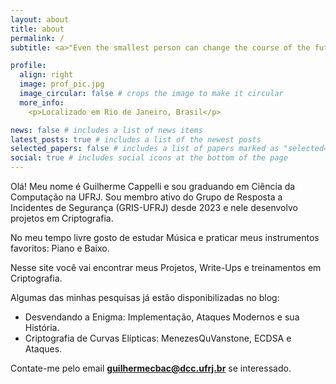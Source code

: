 ```yaml
---
layout: about
title: about
permalink: /
subtitle: <a>"Even the smallest person can change the course of the future."</a>

profile:
  align: right
  image: prof_pic.jpg
  image_circular: false # crops the image to make it circular
  more_info:
    <p>Localizado em Rio de Janeiro, Brasil</p>

news: false # includes a list of news items
latest_posts: true # includes a list of the newest posts
selected_papers: false # includes a list of papers marked as "selected={true}"
social: true # includes social icons at the bottom of the page
---
```


Olá! Meu nome é Guilherme Cappelli e sou graduando em Ciência da Computação na UFRJ. Sou membro ativo do Grupo de Resposta a Incidentes de Segurança (GRIS-UFRJ) desde 2023 e nele desenvolvo projetos em Criptografia.

No meu tempo livre gosto de estudar Música e praticar meus instrumentos favoritos: Piano e Baixo.

Nesse site você vai encontrar meus Projetos, Write-Ups e treinamentos em Criptografia.

Algumas das minhas pesquisas já estão disponibilizadas no blog:
<ul>
<li>
Desvendando a Enigma: Implementação, Ataques Modernos e sua História.
</li>
<li>
Criptografia de Curvas Elípticas: MenezesQuVanstone, ECDSA e Ataques.
</li></ul>

Contate-me pelo email <b>guilhermecbac@dcc.ufrj.br</b> se interessado.

